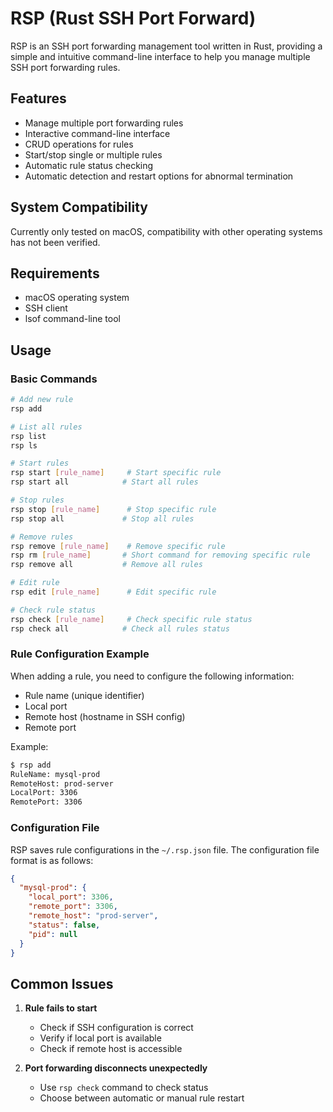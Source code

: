 # RSP (Rust SSH Port Forward)

RSP is an SSH port forwarding management tool written in Rust, providing a simple and intuitive command-line interface to help you manage multiple SSH port forwarding rules.

## Features

- Manage multiple port forwarding rules
- Interactive command-line interface
- CRUD operations for rules
- Start/stop single or multiple rules
- Automatic rule status checking
- Automatic detection and restart options for abnormal termination

## System Compatibility

Currently only tested on macOS, compatibility with other operating systems has not been verified.

## Requirements

- macOS operating system
- SSH client
- lsof command-line tool

## Usage

### Basic Commands

```bash
# Add new rule
rsp add

# List all rules
rsp list
rsp ls

# Start rules
rsp start [rule_name]     # Start specific rule
rsp start all            # Start all rules

# Stop rules
rsp stop [rule_name]      # Stop specific rule
rsp stop all             # Stop all rules

# Remove rules
rsp remove [rule_name]    # Remove specific rule
rsp rm [rule_name]       # Short command for removing specific rule
rsp remove all           # Remove all rules

# Edit rule
rsp edit [rule_name]      # Edit specific rule

# Check rule status
rsp check [rule_name]     # Check specific rule status
rsp check all            # Check all rules status
```

### Rule Configuration Example

When adding a rule, you need to configure the following information:
- Rule name (unique identifier)
- Local port
- Remote host (hostname in SSH config)
- Remote port

Example:
```bash
$ rsp add
RuleName: mysql-prod
RemoteHost: prod-server
LocalPort: 3306
RemotePort: 3306
```

### Configuration File

RSP saves rule configurations in the `~/.rsp.json` file. The configuration file format is as follows:

```json
{
  "mysql-prod": {
    "local_port": 3306,
    "remote_port": 3306,
    "remote_host": "prod-server",
    "status": false,
    "pid": null
  }
}
```

## Common Issues

1. **Rule fails to start**
   - Check if SSH configuration is correct
   - Verify if local port is available
   - Check if remote host is accessible

2. **Port forwarding disconnects unexpectedly**
   - Use `rsp check` command to check status
   - Choose between automatic or manual rule restart 